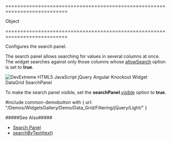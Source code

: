 ===========================================================================
<!--type-->Object<!--/type-->
===========================================================================

<!--shortDescription-->
Configures the search panel.
<!--/shortDescription-->

<!--fullDescription-->
The search panel allows searching for values in several columns at once. The widget searches against only those columns whose [allowSearch]({basewidgetpath}/Configuration/columns/#allowSearch) option is set to **true**.

![DevExtreme HTML5 JavaScript jQuery Angular Knockout Widget DataGrid SearchPanel](/Content/images/doc/18_2/DataGrid/visual_elements/search_panel.png)

To make the search panel visible, set the **searchPanel**.[visible]({basewidgetpath}/Configuration/searchPanel/#visible) option to **true**.

#include common-demobutton with {
    url: "/Demos/WidgetsGallery/Demo/Data_Grid/Filtering/jQuery/Light/"
}

#####See Also#####
- [Search Panel](/Documentation/Guide/Widgets/DataGrid/Filtering_and_Searching/#Search_Panel)
- [searchByText(text)]({basewidgetpath}/Methods/#searchByTexttext)
<!--/fullDescription-->